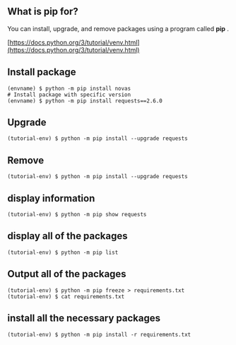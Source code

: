 ## What is pip for?

You can install, upgrade, and remove packages using a program called  **pip** .

[https://docs.python.org/3/tutorial/venv.html](https://docs.python.org/3/tutorial/venv.html)

## Install package

```
(envname) $ python -m pip install novas
# Install package with specific version
(envname) $ python -m pip install requests==2.6.0
```

## Upgrade

```
(tutorial-env) $ python -m pip install --upgrade requests
```

## Remove

```
(tutorial-env) $ python -m pip install --upgrade requests
```

## display information

```
(tutorial-env) $ python -m pip show requests
```

## display all of the packages

```
(tutorial-env) $ python -m pip list
```

## Output all of the packages

```
(tutorial-env) $ python -m pip freeze > requirements.txt
(tutorial-env) $ cat requirements.txt
```

## install all the necessary packages

```
(tutorial-env) $ python -m pip install -r requirements.txt
```
